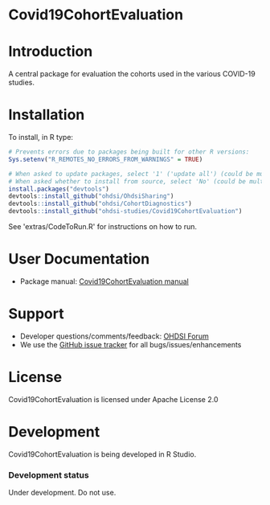 Covid19CohortEvaluation
=======================

Introduction
============

A central package for evaluation the cohorts used in the various COVID-19 studies.

Installation
=============
To install, in R type:

```r
# Prevents errors due to packages being built for other R versions: 
Sys.setenv("R_REMOTES_NO_ERRORS_FROM_WARNINGS" = TRUE)

# When asked to update packages, select '1' ('update all') (could be multiple times)
# When asked whether to install from source, select 'No' (could be multiple times)
install.packages("devtools")
devtools::install_github("ohdsi/OhdsiSharing")
devtools::install_github("ohdsi/CohortDiagnostics")
devtools::install_github("ohdsi-studies/Covid19CohortEvaluation")
```

See 'extras/CodeToRun.R' for instructions on how to run.

User Documentation
==================
* Package manual: [Covid19CohortEvaluation manual](https://ohdsi.github.io/Covid19CohortEvaluation/reference/index.html) 

Support
=======
* Developer questions/comments/feedback: <a href="http://forums.ohdsi.org/c/developers">OHDSI Forum</a>
* We use the <a href="https://github.com/ohdsi-studies/Covid19CohortEvaluation/issues">GitHub issue tracker</a> for all bugs/issues/enhancements

License
=======
Covid19CohortEvaluation is licensed under Apache License 2.0

Development
===========
Covid19CohortEvaluation is being developed in R Studio.

### Development status

Under development. Do not use.